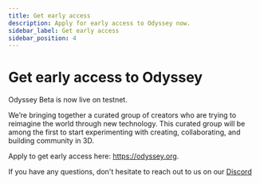 ```yaml
---
title: Get early access
description: Apply for early access to Odyssey now.
sidebar_label: Get early access
sidebar_position: 4
---
```


# Get early access to Odyssey

Odyssey Beta is now live on testnet.

We’re bringing together a curated group of creators who are trying to reimagine the world through new technology. This curated group will be among the first to start experimenting with creating, collaborating, and building community in 3D.

Apply to get early access here: https://odyssey.org.

If you have any questions, don't hesitate to reach out to us on our [Discord](https://discord.com/invite/odysseycreator/)